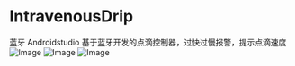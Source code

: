 # IntravenousDrip
蓝牙 Androidstudio 
基于蓝牙开发的点滴控制器，过快过慢报警，提示点滴速度
![Image](https://github.com/hcj5206/IntravenousDrip/blob/master/pic/3.jpg)
![Image](https://github.com/hcj5206/IntravenousDrip/blob/master/pic/2.jpg)
![Image](https://github.com/hcj5206/IntravenousDrip/blob/master/pic/1.jpg)

